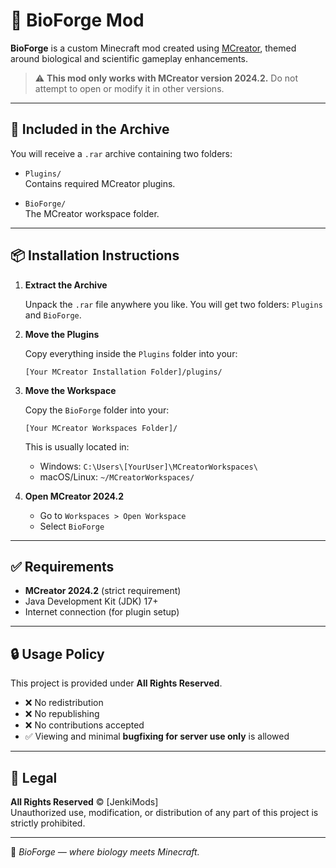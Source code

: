 # 🧬 BioForge Mod

**BioForge** is a custom Minecraft mod created using [MCreator](https://mcreator.net), themed around biological and scientific gameplay enhancements.

> ⚠️ **This mod only works with MCreator version 2024.2.** Do not attempt to open or modify it in other versions.

---

## 📁 Included in the Archive

You will receive a `.rar` archive containing two folders:

- `Plugins/`  
  Contains required MCreator plugins.
  
- `BioForge/`  
  The MCreator workspace folder.

---

## 📦 Installation Instructions

1. **Extract the Archive**

   Unpack the `.rar` file anywhere you like. You will get two folders: `Plugins` and `BioForge`.

2. **Move the Plugins**

   Copy everything inside the `Plugins` folder into your:
   ```
   [Your MCreator Installation Folder]/plugins/
   ```

3. **Move the Workspace**

   Copy the `BioForge` folder into your:
   ```
   [Your MCreator Workspaces Folder]/
   ```

   This is usually located in:
   - Windows: `C:\Users\[YourUser]\MCreatorWorkspaces\`
   - macOS/Linux: `~/MCreatorWorkspaces/`

4. **Open MCreator 2024.2**

   - Go to `Workspaces > Open Workspace`
   - Select `BioForge`

---

## ✅ Requirements

- **MCreator 2024.2** (strict requirement)
- Java Development Kit (JDK) 17+
- Internet connection (for plugin setup)

---

## 🔒 Usage Policy

This project is provided under **All Rights Reserved**.

- ❌ No redistribution
- ❌ No republishing
- ❌ No contributions accepted
- ✅ Viewing and minimal **bugfixing for server use only** is allowed

---

## 🔖 Legal

**All Rights Reserved** © [JenkiMods]  
Unauthorized use, modification, or distribution of any part of this project is strictly prohibited.

---

🧬 *BioForge — where biology meets Minecraft.*
